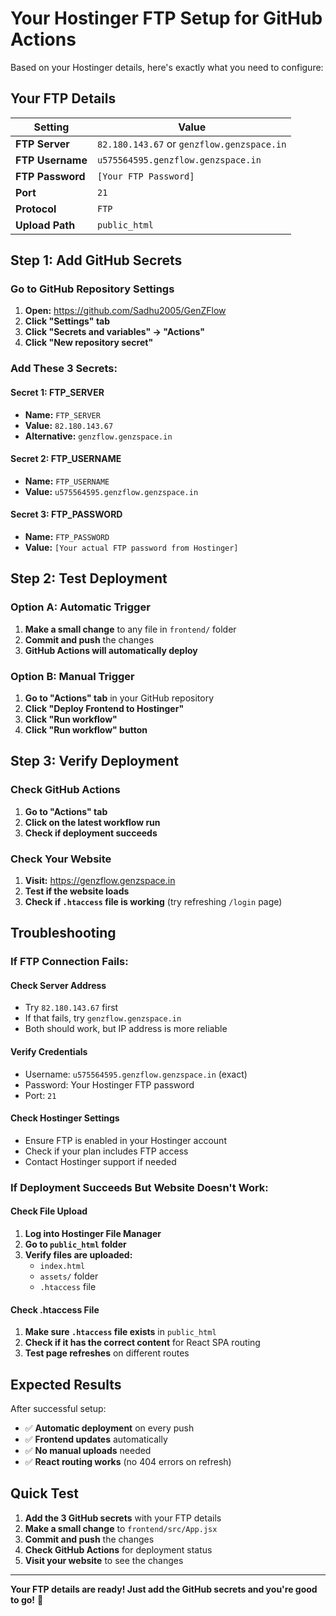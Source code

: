 # Your Hostinger FTP Setup for GitHub Actions

Based on your Hostinger details, here's exactly what you need to configure:

## Your FTP Details

| Setting | Value |
|---------|-------|
| **FTP Server** | `82.180.143.67` or `genzflow.genzspace.in` |
| **FTP Username** | `u575564595.genzflow.genzspace.in` |
| **FTP Password** | `[Your FTP Password]` |
| **Port** | `21` |
| **Protocol** | `FTP` |
| **Upload Path** | `public_html` |

## Step 1: Add GitHub Secrets

### Go to GitHub Repository Settings
1. **Open:** https://github.com/Sadhu2005/GenZFlow
2. **Click "Settings" tab**
3. **Click "Secrets and variables" → "Actions"**
4. **Click "New repository secret"**

### Add These 3 Secrets:

#### Secret 1: FTP_SERVER
- **Name:** `FTP_SERVER`
- **Value:** `82.180.143.67`
- **Alternative:** `genzflow.genzspace.in`

#### Secret 2: FTP_USERNAME
- **Name:** `FTP_USERNAME`
- **Value:** `u575564595.genzflow.genzspace.in`

#### Secret 3: FTP_PASSWORD
- **Name:** `FTP_PASSWORD`
- **Value:** `[Your actual FTP password from Hostinger]`

## Step 2: Test Deployment

### Option A: Automatic Trigger
1. **Make a small change** to any file in `frontend/` folder
2. **Commit and push** the changes
3. **GitHub Actions will automatically deploy**

### Option B: Manual Trigger
1. **Go to "Actions" tab** in your GitHub repository
2. **Click "Deploy Frontend to Hostinger"**
3. **Click "Run workflow"**
4. **Click "Run workflow" button**

## Step 3: Verify Deployment

### Check GitHub Actions
1. **Go to "Actions" tab**
2. **Click on the latest workflow run**
3. **Check if deployment succeeds**

### Check Your Website
1. **Visit:** https://genzflow.genzspace.in
2. **Test if the website loads**
3. **Check if `.htaccess` file is working** (try refreshing `/login` page)

## Troubleshooting

### If FTP Connection Fails:

#### Check Server Address
- Try `82.180.143.67` first
- If that fails, try `genzflow.genzspace.in`
- Both should work, but IP address is more reliable

#### Verify Credentials
- Username: `u575564595.genzflow.genzspace.in` (exact)
- Password: Your Hostinger FTP password
- Port: `21`

#### Check Hostinger Settings
- Ensure FTP is enabled in your Hostinger account
- Check if your plan includes FTP access
- Contact Hostinger support if needed

### If Deployment Succeeds But Website Doesn't Work:

#### Check File Upload
1. **Log into Hostinger File Manager**
2. **Go to `public_html` folder**
3. **Verify files are uploaded:**
   - `index.html`
   - `assets/` folder
   - `.htaccess` file

#### Check .htaccess File
1. **Make sure `.htaccess` file exists** in `public_html`
2. **Check if it has the correct content** for React SPA routing
3. **Test page refreshes** on different routes

## Expected Results

After successful setup:
- ✅ **Automatic deployment** on every push
- ✅ **Frontend updates** automatically
- ✅ **No manual uploads** needed
- ✅ **React routing works** (no 404 errors on refresh)

## Quick Test

1. **Add the 3 GitHub secrets** with your FTP details
2. **Make a small change** to `frontend/src/App.jsx`
3. **Commit and push** the changes
4. **Check GitHub Actions** for deployment status
5. **Visit your website** to see the changes

---

**Your FTP details are ready! Just add the GitHub secrets and you're good to go!** 🚀
